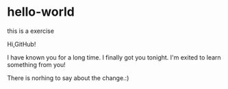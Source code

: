 # hello-world
this is a exercise

Hi,GitHub!

I have known you for a long time. I finally got you tonight. I'm exited to learn something from you!

There is norhing to say about the change.:)

